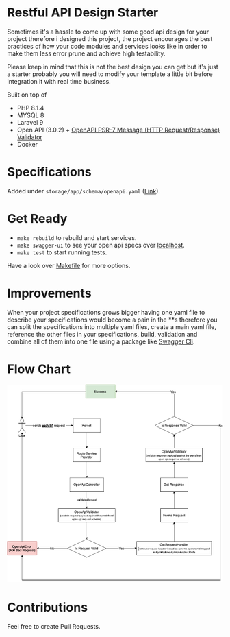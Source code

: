 # Restful API Design Starter

Sometimes it's a hassle to come up with some good api design for your project therefore i designed this project, the project encourages the best practices of how your code modules and services looks like in order to make them less error prune and achieve high testability.  

Please keep in mind that this is not the best design you can get but it's just a starter probably you will need to modify your template a little bit before integration it with real time business.

Built on top of
- PHP 8.1.4
- MYSQL 8
- Laravel 9
- Open API (3.0.2) + [OpenAPI PSR-7 Message (HTTP Request/Response) Validator](https://github.com/thephpleague/openapi-psr7-validator)
- Docker

# Specifications 

Added under `storage/app/schema/openapi.yaml` ([Link](https://github.com/omarfawzi/Restful-API-Template/blob/main/storage/app/schema/openapi.yaml)).

# Get Ready
- `make rebuild` to rebuild and start services.
- `make swagger-ui` to see your open api specs over [localhost](http://localhost:8081).
- `make test` to start running tests.

Have a look over [Makefile](https://github.com/omarfawzi/Restful-API-Template/blob/main/Makefile) for more options.

# Improvements

When your project specifications grows bigger having one yaml file to describe your specifications would become a pain in the **s therefore you can split the specifications into multiple yaml files, create a main yaml file, reference the other files in your specifications, build, validation and combine all of them into one file using a package like [Swagger Cli](https://www.npmjs.com/package/swagger-cli).

# Flow Chart

![Chart.drawio.png](https://github.com/omarfawzi/Restful-API-Design-Starter/blob/main/Chart.png)

# Contributions

Feel free to create Pull Requests.
